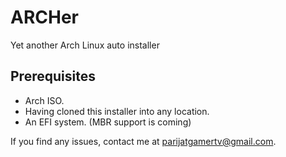 # ARCHer
Yet another Arch Linux auto installer

## Prerequisites
* Arch ISO.
* Having cloned this installer into any location.
* An EFI system. (MBR support is coming)

If you find any issues, contact me at parijatgamertv@gmail.com.

